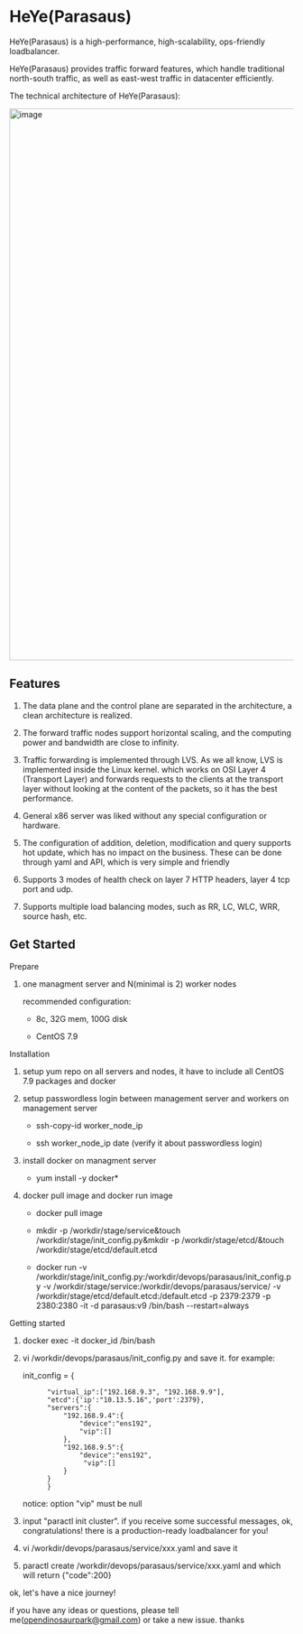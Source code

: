 # HeYe(Parasaus)

HeYe(Parasaus) is a high-performance, high-scalability, ops-friendly loadbalancer.

HeYe(Parasaus) provides traffic forward features, which handle traditional north-south traffic, as well as east-west traffic in datacenter efficiently.

The technical architecture of HeYe(Parasaus):

<img width="978" alt="image" src="https://user-images.githubusercontent.com/104561610/198887824-a14f5d78-7bb1-4d7a-a33b-0e63125714d4.png">

Features
------------------------
1. The data plane and the control plane are separated in the architecture, a clean architecture is realized.

2. The forward traffic nodes support horizontal scaling, and the computing power and bandwidth are close to infinity.

3. Traffic forwarding is implemented through LVS. As we all know, LVS is implemented inside the Linux kernel. which works on OSI Layer 4 (Transport Layer) and forwards requests to the clients at the transport layer without looking at the content of the packets, so it has the best performance.

4. General x86 server was liked without any special configuration or hardware.

5. The configuration of addition, deletion, modification and query supports hot update, which has no impact on the business. These can be done through yaml and API, which is very simple and friendly

6. Supports 3 modes of health check on layer 7 HTTP headers, layer 4 tcp port and udp.

7. Supports multiple load balancing modes, such as RR, LC, WLC, WRR, source hash, etc.

Get Started
----------------------------

Prepare

  1. one managment server and N(minimal is 2) worker nodes

     recommended configuration: 

     * 8c, 32G mem, 100G disk
     
     * CentOS 7.9

Installation

  1. setup yum repo on all servers and nodes, it have to include all CentOS 7.9 packages and docker

  2. setup passwordless login between management server and workers on management server
     
     * ssh-copy-id worker_node_ip

     * ssh worker_node_ip date (verify it about passwordless login)
 
  3. install docker on managment server

     * yum install -y docker*

  4. docker pull image and docker run image

     * docker pull image

     * mkdir -p /workdir/stage/service&touch /workdir/stage/init_config.py&mkdir -p /workdir/stage/etcd/&touch /workdir/stage/etcd/default.etcd

     * docker run -v /workdir/stage/init_config.py:/workdir/devops/parasaus/init_config.py -v /workdir/stage/service:/workdir/devops/parasaus/service/ -v /workdir/stage/etcd/default.etcd:/default.etcd -p 2379:2379 -p 2380:2380 -it -d parasaus:v9 /bin/bash --restart=always

Getting started

  1. docker exec -it docker_id /bin/bash 
  
  2. vi /workdir/devops/parasaus/init_config.py and save it. for example:
  
     init_config = {
     
               "virtual_ip":["192.168.9.3", "192.168.9.9"],
               "etcd":{'ip':"10.13.5.16",'port':2379},
               "servers":{
                   "192.168.9.4":{
                       "device":"ens192",
                       "vip":[]
                   },
                   "192.168.9.5":{
                       "device":"ens192",
                        "vip":[]
                   }
               }
               }
               
     notice: option "vip" must be null
  
  3. input "paractl init cluster". if you receive some successful messages, ok, congratulations! there is a production-ready loadbalancer for you!

  4. vi /workdir/devops/parasaus/service/xxx.yaml and save it
  
  5. paractl create /workdir/devops/parasaus/service/xxx.yaml and which will return {"code":200}

ok, let's have a nice journey!
  
if you have any ideas or questions, please tell me(opendinosaurpark@gmail.com) or take a new issue. thanks
